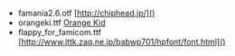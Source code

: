 * famania2.6.otf [http://chiphead.jp/]()
* orangeki.ttf [Orange Kid](http://www.larabiefonts.com/)
* flappy\_for_famicom.ttf [http://www.jttk.zaq.ne.jp/babwp701/hpfont/font.html]()
